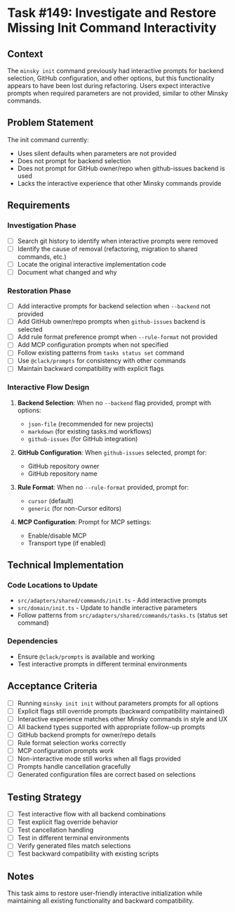 # Task #149: Investigate and Restore Missing Init Command Interactivity

## Context

The `minsky init` command previously had interactive prompts for backend selection, GitHub configuration, and other options, but this functionality appears to have been lost during refactoring. Users expect interactive prompts when required parameters are not provided, similar to other Minsky commands.

## Problem Statement

The init command currently:
- Uses silent defaults when parameters are not provided
- Does not prompt for backend selection
- Does not prompt for GitHub owner/repo when github-issues backend is used
- Lacks the interactive experience that other Minsky commands provide

## Requirements

### Investigation Phase
- [ ] Search git history to identify when interactive prompts were removed
- [ ] Identify the cause of removal (refactoring, migration to shared commands, etc.)
- [ ] Locate the original interactive implementation code
- [ ] Document what changed and why

### Restoration Phase
- [ ] Add interactive prompts for backend selection when `--backend` not provided
- [ ] Add GitHub owner/repo prompts when `github-issues` backend is selected
- [ ] Add rule format preference prompt when `--rule-format` not provided
- [ ] Add MCP configuration prompts when not specified
- [ ] Follow existing patterns from `tasks status set` command
- [ ] Use `@clack/prompts` for consistency with other commands
- [ ] Maintain backward compatibility with explicit flags

### Interactive Flow Design
1. **Backend Selection**: When no `--backend` flag provided, prompt with options:
   - `json-file` (recommended for new projects)
   - `markdown` (for existing tasks.md workflows)
   - `github-issues` (for GitHub integration)

2. **GitHub Configuration**: When `github-issues` selected, prompt for:
   - GitHub repository owner
   - GitHub repository name

3. **Rule Format**: When no `--rule-format` provided, prompt for:
   - `cursor` (default)
   - `generic` (for non-Cursor editors)

4. **MCP Configuration**: Prompt for MCP settings:
   - Enable/disable MCP
   - Transport type (if enabled)

## Technical Implementation

### Code Locations to Update
- `src/adapters/shared/commands/init.ts` - Add interactive prompts
- `src/domain/init.ts` - Update to handle interactive parameters
- Follow patterns from `src/adapters/shared/commands/tasks.ts` (status set command)

### Dependencies
- Ensure `@clack/prompts` is available and working
- Test interactive prompts in different terminal environments

## Acceptance Criteria

- [ ] Running `minsky init init` without parameters prompts for all options
- [ ] Explicit flags still override prompts (backward compatibility maintained)
- [ ] Interactive experience matches other Minsky commands in style and UX
- [ ] All backend types supported with appropriate follow-up prompts
- [ ] GitHub backend prompts for owner/repo details
- [ ] Rule format selection works correctly
- [ ] MCP configuration prompts work
- [ ] Non-interactive mode still works when all flags provided
- [ ] Prompts handle cancellation gracefully
- [ ] Generated configuration files are correct based on selections

## Testing Strategy

- [ ] Test interactive flow with all backend combinations
- [ ] Test explicit flag override behavior
- [ ] Test cancellation handling
- [ ] Test in different terminal environments
- [ ] Verify generated files match selections
- [ ] Test backward compatibility with existing scripts

## Notes

This task aims to restore user-friendly interactive initialization while maintaining all existing functionality and backward compatibility. 

